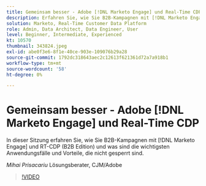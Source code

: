 ```yaml
---
title: Gemeinsam besser - Adobe [!DNL Marketo Engage] und Real-Time CDP
description: Erfahren Sie, wie Sie B2B-Kampagnen mit [!DNL Marketo Engage] und RT-CDP (B2B Edition)
solution: Marketo, Real-Time Customer Data Platform
role: Admin, Data Architect, Data Engineer, User
level: Beginner, Intermediate, Experienced
kt: 10570
thumbnail: 343824.jpeg
exl-id: abe0f3e6-8f1e-40ce-903e-109076b29a28
source-git-commit: 1792dc318643aec2c12613f621361d72a7a918b1
workflow-type: tm+mt
source-wordcount: '58'
ht-degree: 0%

---
```


# Gemeinsam besser - Adobe [!DNL Marketo Engage] und Real-Time CDP

In dieser Sitzung erfahren Sie, wie Sie B2B-Kampagnen mit [!DNL Marketo Engage] und RT-CDP (B2B Edition) und was sind die wichtigsten Anwendungsfälle und Vorteile, die nicht gesperrt sind.

*Mihai Prisacariu* Lösungsberater, CJM/Adobe

>[!VIDEO](https://video.tv.adobe.com/v/343824/?quality=12&learn=on)
